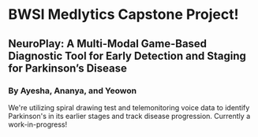 # BWSI Medlytics Capstone Project!
## NeuroPlay: A Multi-Modal Game-Based Diagnostic Tool for Early Detection and Staging for Parkinson’s Disease
### By Ayesha, Ananya, and Yeowon
We're utilizing spiral drawing test and telemonitoring voice data to identify Parkinson's in its earlier stages and track disease progression.
Currently a work-in-progress!
